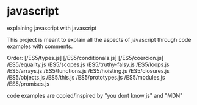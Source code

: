 # javascript
explaining javascript with javascript

This project is meant to explain all the aspects of javascript through code examples with comments.

Order:
[/ES5/types.js]
[/ES5/conditionals.js]
[/ES5/coercion.js]
/ES5/equality.js
/ES5/scopes.js
/ES5/truthy-falsy.js
/ES5/loops.js
/ES5/arrays.js
/ES5/functions.js
/ES5/hoisting.js
/ES5/closures.js
/ES5/objects.js
/ES5/this.js
/ES5/prototypes.js
/ES5/modules.js
/ES5/promises.js

code examples are copied/inspired by "you dont know js" and "MDN"
